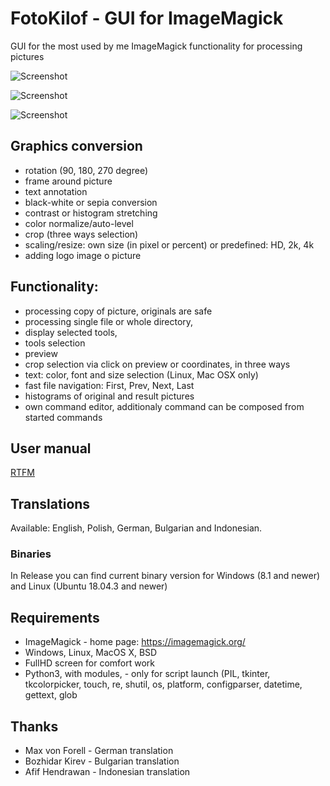 # FotoKilof - GUI for ImageMagick
GUI for the most used by me ImageMagick functionality for processing pictures

![Screenshot](https://raw.githubusercontent.com/TeaM-TL/FotoKilof/master/screenshots/fotokilof.png)

![Screenshot](https://raw.githubusercontent.com/TeaM-TL/FotoKilof/master/screenshots/fotokilof1.png)

![Screenshot](https://raw.githubusercontent.com/TeaM-TL/FotoKilof/master/screenshots/fotokilof2.png)

## Graphics conversion
 - rotation (90, 180, 270 degree)
 - frame around picture
 - text annotation
 - black-white or sepia conversion
 - contrast or histogram stretching
 - color normalize/auto-level
 - crop (three ways selection)
 - scaling/resize: own size (in pixel or percent) or predefined: HD, 2k, 4k
 - adding logo image o picture
## Functionality:
 - processing copy of picture, originals are safe
 - processing single file or whole directory,
 - display selected tools,
 - tools selection
 - preview
 - crop selection via click on preview or coordinates, in three ways
 - text: color, font and size selection (Linux, Mac OSX only)
 - fast file navigation: First, Prev, Next, Last
 - histograms of original and result pictures
 - own command editor, additionaly command can be composed from started commands

## User manual
[RTFM](https://raw.githubusercontent.com/TeaM-TL/FotoKilof/master/doc/en/fotokilof.md)

## Translations
Available: English, Polish, German, Bulgarian and Indonesian.

### Binaries
In Release you can find current binary version for Windows (8.1 and newer) and Linux (Ubuntu 18.04.3 and newer)

## Requirements
 - ImageMagick - home page: https://imagemagick.org/
 - Windows, Linux, MacOS X, BSD
 - FullHD screen for comfort work
 - Python3, with modules, - only for script launch (PIL, tkinter, tkcolorpicker, touch, re, shutil, os, platform, configparser, datetime, gettext, glob 

## Thanks
 - Max von Forell - German translation
 - Bozhidar Kirev - Bulgarian translation
 - Afif Hendrawan - Indonesian translation
